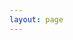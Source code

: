 ```yaml
---
layout: page
---
```

<script setup>
import {
  VPTeamPage,
  VPTeamPageTitle,
  VPTeamMembers,
  VPTeamPageSection
} from 'vitepress/theme'

const web = [
    {
    avatar: 'https://vitepress.dev/vitepress-logo-large.webp',
    name: 'VitePress',
    title: 'Support',
    desc:'本博客的支持框架',
    links: [
      { icon: {svg:'<svg t="1720512109860" class="icon" viewBox="0 0 1024 1024" version="1.1" xmlns="http://www.w3.org/2000/svg" p-id="8524" width="200" height="200"><path d="M939.983458 930.57987l-557.378568 0.955702v-238.037853c0-39.525069-32.118385-71.677587-71.677587-71.677587H75.176306V75.090805h864.841284V930.57987z m-632.469374-53.075546l-180.695783-180.559254H307.548217v180.559254zM943.430808 0H71.694824A71.779983 71.779983 0 0 0 0.017237 71.677587v573.591356c0 19.114023 7.440816 37.067552 20.923029 50.618029l287.563652 288.758278a71.336265 71.336265 0 0 0 50.754558 21.025426h584.1382c39.525069 0 71.677587-32.18665 71.677587-71.677587V71.677587c0-39.525069-32.152518-71.677587-71.677587-71.677587z" fill="#E50012" p-id="8525"></path><path d="M507.562816 230.18745h338.796061a37.545403 37.545403 0 0 0 0-75.090805H507.562816a37.545403 37.545403 0 0 0 0 75.090805M428.615074 385.284095h417.777935a37.545403 37.545403 0 0 0 0-75.090805h-417.777935a37.545403 37.545403 0 0 0 0 75.090805M846.358877 465.289935H507.562816a37.545403 37.545403 0 0 0 0 75.090806h338.830193a37.545403 37.545403 0 0 0 0-75.090806" fill="#E50012" p-id="8526"></path></svg>'}, link: 'https://vitepress.dev/' },
    ]
  },
  {
    avatar: 'https://avatars.githubusercontent.com/u/6375567?s=200&v=4',
    name: 'Hexo',
    title: 'Support',
    desc:'上一个博客的框架支持',
    links: [
      { icon: {svg:'<svg t="1720512109860" class="icon" viewBox="0 0 1024 1024" version="1.1" xmlns="http://www.w3.org/2000/svg" p-id="8524" width="200" height="200"><path d="M939.983458 930.57987l-557.378568 0.955702v-238.037853c0-39.525069-32.118385-71.677587-71.677587-71.677587H75.176306V75.090805h864.841284V930.57987z m-632.469374-53.075546l-180.695783-180.559254H307.548217v180.559254zM943.430808 0H71.694824A71.779983 71.779983 0 0 0 0.017237 71.677587v573.591356c0 19.114023 7.440816 37.067552 20.923029 50.618029l287.563652 288.758278a71.336265 71.336265 0 0 0 50.754558 21.025426h584.1382c39.525069 0 71.677587-32.18665 71.677587-71.677587V71.677587c0-39.525069-32.152518-71.677587-71.677587-71.677587z" fill="#E50012" p-id="8525"></path><path d="M507.562816 230.18745h338.796061a37.545403 37.545403 0 0 0 0-75.090805H507.562816a37.545403 37.545403 0 0 0 0 75.090805M428.615074 385.284095h417.777935a37.545403 37.545403 0 0 0 0-75.090805h-417.777935a37.545403 37.545403 0 0 0 0 75.090805M846.358877 465.289935H507.562816a37.545403 37.545403 0 0 0 0 75.090806h338.830193a37.545403 37.545403 0 0 0 0-75.090806" fill="#E50012" p-id="8526"></path></svg>'}, link: 'https://hexo.io/zh-cn/' },
    ]
  },
  {
    avatar: 'https://ctf-wiki.org/static/img/logo.png',
    name: 'CTF Wiki',
    title: 'CTF（Capture The Flag，夺旗赛）起源于 1996 年 DEFCON 全球黑客大会，是网络安全爱好者之间的竞技游戏。',
    desc:'技能树加点就看它了',
    links: [
      { icon: {svg:'<svg t="1720512109860" class="icon" viewBox="0 0 1024 1024" version="1.1" xmlns="http://www.w3.org/2000/svg" p-id="8524" width="200" height="200"><path d="M939.983458 930.57987l-557.378568 0.955702v-238.037853c0-39.525069-32.118385-71.677587-71.677587-71.677587H75.176306V75.090805h864.841284V930.57987z m-632.469374-53.075546l-180.695783-180.559254H307.548217v180.559254zM943.430808 0H71.694824A71.779983 71.779983 0 0 0 0.017237 71.677587v573.591356c0 19.114023 7.440816 37.067552 20.923029 50.618029l287.563652 288.758278a71.336265 71.336265 0 0 0 50.754558 21.025426h584.1382c39.525069 0 71.677587-32.18665 71.677587-71.677587V71.677587c0-39.525069-32.152518-71.677587-71.677587-71.677587z" fill="#E50012" p-id="8525"></path><path d="M507.562816 230.18745h338.796061a37.545403 37.545403 0 0 0 0-75.090805H507.562816a37.545403 37.545403 0 0 0 0 75.090805M428.615074 385.284095h417.777935a37.545403 37.545403 0 0 0 0-75.090805h-417.777935a37.545403 37.545403 0 0 0 0 75.090805M846.358877 465.289935H507.562816a37.545403 37.545403 0 0 0 0 75.090806h338.830193a37.545403 37.545403 0 0 0 0-75.090806" fill="#E50012" p-id="8526"></path></svg>'}, link: 'https://ctf-wiki.org/' },
      {
        icon: 'github',link:'https://github.com/ctf-wiki'
      }
    ]
  },
]
const partners = [
    {
    avatar: 'https://sourcebucket.s3.bitiful.net/img/avatar.webp',
    name: 'Fomalhaut🥝',
    title: 'Future is now 🍭🍭🍭',
    desc: '我的第一个 Hexo 博客，就是靠这位大佬搭建完成的。虽然第一个博客我已经删库了，但我仍不能忘怀',
    links: [
        {
        icon:{svg:'<svg t="1720512109860" class="icon" viewBox="0 0 1024 1024" version="1.1" xmlns="http://www.w3.org/2000/svg" p-id="8524" width="200" height="200"><path d="M939.983458 930.57987l-557.378568 0.955702v-238.037853c0-39.525069-32.118385-71.677587-71.677587-71.677587H75.176306V75.090805h864.841284V930.57987z m-632.469374-53.075546l-180.695783-180.559254H307.548217v180.559254zM943.430808 0H71.694824A71.779983 71.779983 0 0 0 0.017237 71.677587v573.591356c0 19.114023 7.440816 37.067552 20.923029 50.618029l287.563652 288.758278a71.336265 71.336265 0 0 0 50.754558 21.025426h584.1382c39.525069 0 71.677587-32.18665 71.677587-71.677587V71.677587c0-39.525069-32.152518-71.677587-71.677587-71.677587z" fill="#E50012" p-id="8525"></path><path d="M507.562816 230.18745h338.796061a37.545403 37.545403 0 0 0 0-75.090805H507.562816a37.545403 37.545403 0 0 0 0 75.090805M428.615074 385.284095h417.777935a37.545403 37.545403 0 0 0 0-75.090805h-417.777935a37.545403 37.545403 0 0 0 0 75.090805M846.358877 465.289935H507.562816a37.545403 37.545403 0 0 0 0 75.090806h338.830193a37.545403 37.545403 0 0 0 0-75.090806" fill="#E50012" p-id="8526"></path></svg>'},link:'https://www.fomal.cc/'},
        { icon:{svg:'<svg t="1720510693569" class="icon" viewBox="0 0 1129 1024" version="1.1" xmlns="http://www.w3.org/2000/svg" p-id="3464" width="200" height="200"><path d="M234.909 9.656a80.468 80.468 0 0 1 68.398 0 167.374 167.374 0 0 1 41.843 30.578l160.937 140.82h115.07l160.936-140.82a168.983 168.983 0 0 1 41.843-30.578A80.468 80.468 0 0 1 930.96 76.445a80.468 80.468 0 0 1-17.703 53.914 449.818 449.818 0 0 1-35.406 32.187 232.553 232.553 0 0 1-22.531 18.508h100.585a170.593 170.593 0 0 1 118.289 53.109 171.397 171.397 0 0 1 53.914 118.288v462.693a325.897 325.897 0 0 1-4.024 70.007 178.64 178.64 0 0 1-80.468 112.656 173.007 173.007 0 0 1-92.539 25.75h-738.7a341.186 341.186 0 0 1-72.421-4.024A177.835 177.835 0 0 1 28.91 939.065a172.202 172.202 0 0 1-27.36-92.539V388.662a360.498 360.498 0 0 1 0-66.789A177.03 177.03 0 0 1 162.487 178.64h105.414c-16.899-12.07-31.383-26.555-46.672-39.43a80.468 80.468 0 0 1-25.75-65.984 80.468 80.468 0 0 1 39.43-63.57M216.4 321.873a80.468 80.468 0 0 0-63.57 57.937 108.632 108.632 0 0 0 0 30.578v380.615a80.468 80.468 0 0 0 55.523 80.469 106.218 106.218 0 0 0 34.601 5.632h654.208a80.468 80.468 0 0 0 76.444-47.476 112.656 112.656 0 0 0 8.047-53.109v-354.06a135.187 135.187 0 0 0 0-38.625 80.468 80.468 0 0 0-52.304-54.719 129.554 129.554 0 0 0-49.89-7.242H254.22a268.764 268.764 0 0 0-37.82 0z m0 0" fill="#20B0E3" p-id="3465"></path><path d="M348.369 447.404a80.468 80.468 0 0 1 55.523 18.507 80.468 80.468 0 0 1 28.164 59.547v80.468a80.468 80.468 0 0 1-16.094 51.5 80.468 80.468 0 0 1-131.968-9.656 104.609 104.609 0 0 1-10.46-54.719v-80.468a80.468 80.468 0 0 1 70.007-67.593z m416.02 0a80.468 80.468 0 0 1 86.102 75.64v80.468a94.148 94.148 0 0 1-12.07 53.11 80.468 80.468 0 0 1-132.773 0 95.757 95.757 0 0 1-12.875-57.133V519.02a80.468 80.468 0 0 1 70.007-70.812z m0 0" fill="#20B0E3" p-id="3466"></path></svg>'}, link: 'https://space.bilibili.com/220757832' },
    ]
  },
  {
    avatar: 'https://s1.aigei.com/prevfiles/4de01440565e40438e8d966cb5aedd61.png?e=1735488000&token=P7S2Xpzfz11vAkASLTkfHN7Fw-oOZBecqeJaxypL:M1t37sfjV4bIggraqtW-_TERm8I=',
    name: '刘龙彬',
    title: '天不生夫子，万古长如夜！',
    desc:'本博客特效插件提供者',
    links: [
        { icon:{svg:'<svg t="1720512109860" class="icon" viewBox="0 0 1024 1024" version="1.1" xmlns="http://www.w3.org/2000/svg" p-id="8524" width="200" height="200"><path d="M939.983458 930.57987l-557.378568 0.955702v-238.037853c0-39.525069-32.118385-71.677587-71.677587-71.677587H75.176306V75.090805h864.841284V930.57987z m-632.469374-53.075546l-180.695783-180.559254H307.548217v180.559254zM943.430808 0H71.694824A71.779983 71.779983 0 0 0 0.017237 71.677587v573.591356c0 19.114023 7.440816 37.067552 20.923029 50.618029l287.563652 288.758278a71.336265 71.336265 0 0 0 50.754558 21.025426h584.1382c39.525069 0 71.677587-32.18665 71.677587-71.677587V71.677587c0-39.525069-32.152518-71.677587-71.677587-71.677587z" fill="#E50012" p-id="8525"></path><path d="M507.562816 230.18745h338.796061a37.545403 37.545403 0 0 0 0-75.090805H507.562816a37.545403 37.545403 0 0 0 0 75.090805M428.615074 385.284095h417.777935a37.545403 37.545403 0 0 0 0-75.090805h-417.777935a37.545403 37.545403 0 0 0 0 75.090805M846.358877 465.289935H507.562816a37.545403 37.545403 0 0 0 0 75.090806h338.830193a37.545403 37.545403 0 0 0 0-75.090806" fill="#E50012" p-id="8526"></path></svg>'}, link: 'https://www.escook.cn/' },
    ]
  },
]
const friend = [
    {
    avatar: 'https://s1.4sai.com/pvimg/img/png/19/19ffdf5875734fc59842e984a34f2c63.png?imageMogr2/auto-orient/thumbnail/!132x132r/gravity/Center/crop/132x132/quality/85/%7CimageView2/2/w/132&e=1735488000&token=1srnZGLKZ0Aqlz6dk7yF4SkiYf4eP-YrEOdM1sob:gvxOakSB1ljWgt_YoGLnj7gXJxk=',
    name: '七院创新基地',
    title: '真实、专注、卓越、不设限、创新',
    desc: '我几乎每天都在这里。。含金量不言而喻',
    links: [
      { icon: {svg:'<svg t="1720512109860" class="icon" viewBox="0 0 1024 1024" version="1.1" xmlns="http://www.w3.org/2000/svg" p-id="8524" width="200" height="200"><path d="M939.983458 930.57987l-557.378568 0.955702v-238.037853c0-39.525069-32.118385-71.677587-71.677587-71.677587H75.176306V75.090805h864.841284V930.57987z m-632.469374-53.075546l-180.695783-180.559254H307.548217v180.559254zM943.430808 0H71.694824A71.779983 71.779983 0 0 0 0.017237 71.677587v573.591356c0 19.114023 7.440816 37.067552 20.923029 50.618029l287.563652 288.758278a71.336265 71.336265 0 0 0 50.754558 21.025426h584.1382c39.525069 0 71.677587-32.18665 71.677587-71.677587V71.677587c0-39.525069-32.152518-71.677587-71.677587-71.677587z" fill="#E50012" p-id="8525"></path><path d="M507.562816 230.18745h338.796061a37.545403 37.545403 0 0 0 0-75.090805H507.562816a37.545403 37.545403 0 0 0 0 75.090805M428.615074 385.284095h417.777935a37.545403 37.545403 0 0 0 0-75.090805h-417.777935a37.545403 37.545403 0 0 0 0 75.090805M846.358877 465.289935H507.562816a37.545403 37.545403 0 0 0 0 75.090806h338.830193a37.545403 37.545403 0 0 0 0-75.090806" fill="#E50012" p-id="8526"></path></svg>'}, link: 'seven-innovation-base.github.io/' },
    ]
  },
]
</script>

<VPTeamPage>
  <VPTeamPageSection>
    <template #title>学习网站</template>
    <template #lead>路漫漫其修远兮，吾将上下而求索</template>
    <template #members>
      <VPTeamMembers size="small" :members="web" />
    </template>
  </VPTeamPageSection>
  <VPTeamPageSection>
    <template #title>给予我帮助的个人</template>
    <template #lead>感谢各路大神分享</template>
    <template #members>
      <VPTeamMembers size="small" :members="partners" />
    </template>
  </VPTeamPageSection>
  <VPTeamPageSection>
    <template #title>小伙伴们</template>
    <template #lead>人生于世上有几个知己，多少友谊能长存，今日别离共你双双两握手，友谊常在你我心里</template>
    <template #members>
      <VPTeamMembers size="small" :members="friend" />
    </template>
  </VPTeamPageSection>
</VPTeamPage>